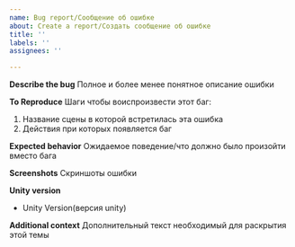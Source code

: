 ```yaml
---
name: Bug report/Сообщение об ошибке
about: Create a report/Создать сообщение об ошибке
title: ''
labels: ''
assignees: ''

---
```


**Describe the bug**
Полное и более менее понятное описание ошибки

**To Reproduce**
Шаги чтобы воиспроизвести этот баг:
1. Название сцены в которой встретилась эта ошибка
2. Действия при которых появляется баг

**Expected behavior**
Ожидаемое поведение/что должно было произойти вместо бага

**Screenshots**
Скриншоты ошибки

**Unity version**
- Unity Version(версия unity)

**Additional context**
Дополнительный текст необходимый для раскрытия этой темы
